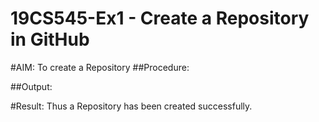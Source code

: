 # 19CS545-Ex1 - Create a Repository in GitHub

#AIM:
To create a Repository
##Procedure:


##Output:

#Result:
Thus a Repository has been created successfully.

